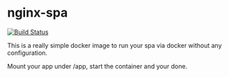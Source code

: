 nginx-spa
===

[![Build Status](https://jenkins.timo-reymann.de/buildStatus/icon?job=TR-GitHub%2Fnginx-spa%2Fmaster)](https://jenkins.timo-reymann.de/job/TR-GitHub/job/nginx-spa/job/master/)

This is a really simple docker image to run your spa via docker without any configuration.

Mount your app under /app, start the container and your done.
